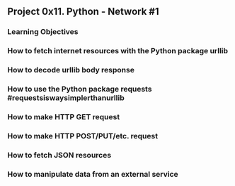 ## Project 0x11. Python - Network #1

### Learning Objectives

### How to fetch internet resources with the Python package urllib

### How to decode urllib body response

### How to use the Python package requests #requestsiswaysimplerthanurllib

### How to make HTTP GET request

### How to make HTTP POST/PUT/etc. request

### How to fetch JSON resources

### How to manipulate data from an external service

